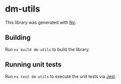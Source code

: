# dm-utils

This library was generated with [Nx](https://nx.dev).

## Building

Run `nx build dm-utils` to build the library.

## Running unit tests

Run `nx test dm-utils` to execute the unit tests via [Jest](https://jestjs.io).
